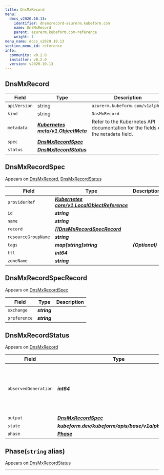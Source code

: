 ```yaml
---
title: DnsMxRecord
menu:
  docs_v2020.10.13:
    identifier: dnsmxrecord-azurerm.kubeform.com
    name: DnsMxRecord
    parent: azurerm.kubeform.com-reference
    weight: 1
menu_name: docs_v2020.10.13
section_menu_id: reference
info:
  community: v0.2.0
  installer: v0.2.0
  version: v2020.10.13
---
```


## DnsMxRecord
| Field | Type | Description |
| ------ | ----- | ----------- |
| `apiVersion` | string | `azurerm.kubeform.com/v1alpha1` |
|    `kind` | string | `DnsMxRecord` |
| `metadata` | ***[Kubernetes meta/v1.ObjectMeta](https://kubernetes.io/docs/reference/generated/kubernetes-api/v1.13/#objectmeta-v1-meta)***|Refer to the Kubernetes API documentation for the fields of the `metadata` field.|
| `spec` | ***[DnsMxRecordSpec](#dnsmxrecordspec)***||
| `status` | ***[DnsMxRecordStatus](#dnsmxrecordstatus)***||
## DnsMxRecordSpec

Appears on:[DnsMxRecord](#dnsmxrecord), [DnsMxRecordStatus](#dnsmxrecordstatus)

| Field | Type | Description |
| ------ | ----- | ----------- |
| `providerRef` | ***[Kubernetes core/v1.LocalObjectReference](https://kubernetes.io/docs/reference/generated/kubernetes-api/v1.13/#localobjectreference-v1-core)***||
| `id` | ***string***||
| `name` | ***string***||
| `record` | ***[[]DnsMxRecordSpecRecord](#dnsmxrecordspecrecord)***||
| `resourceGroupName` | ***string***||
| `tags` | ***map[string]string***| ***(Optional)*** |
| `ttl` | ***int64***||
| `zoneName` | ***string***||
## DnsMxRecordSpecRecord

Appears on:[DnsMxRecordSpec](#dnsmxrecordspec)

| Field | Type | Description |
| ------ | ----- | ----------- |
| `exchange` | ***string***||
| `preference` | ***string***||
## DnsMxRecordStatus

Appears on:[DnsMxRecord](#dnsmxrecord)

| Field | Type | Description |
| ------ | ----- | ----------- |
| `observedGeneration` | ***int64***| ***(Optional)*** Resource generation, which is updated on mutation by the API Server.|
| `output` | ***[DnsMxRecordSpec](#dnsmxrecordspec)***| ***(Optional)*** |
| `state` | ***kubeform.dev/kubeform/apis/base/v1alpha1.State***| ***(Optional)*** |
| `phase` | ***[Phase](#phase)***| ***(Optional)*** |
## Phase(`string` alias)

Appears on:[DnsMxRecordStatus](#dnsmxrecordstatus)

---
